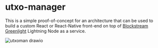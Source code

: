 # utxo-manager
This is a simple proof-of-concept for an architecture that can be used to build a custom React or React-Native front-end on top of [Blockstream Greenlight](https://github.com/Blockstream/greenlight) Lightning Node as a service.

![utxoman drawio](https://github.com/lonestarr-btc/utxo-manager/assets/3266158/5be21efd-3cbc-443f-bbbb-9987f3b6d209)
